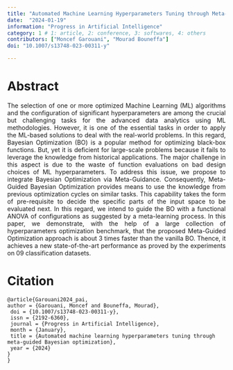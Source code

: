 ```yaml
---
title: "Automated Machine Learning Hyperparameters Tuning through Meta-Guided Bayesian Optimization"
date:  "2024-01-19"
information: "Progress in Artificial Intelligence"
category: 1 # 1: article, 2: conference, 3: softwares, 4: others
contributors: ["Moncef Garouani", "Mourad Bouneffa"]
doi: "10.1007/s13748-023-00311-y"

---
```


# Abstract
<p style='text-align: justify;'>
The selection of one or more optimized Machine Learning (ML) algorithms and the configuration of significant hyperparameters are among the crucial but challenging tasks for the advanced data analytics using ML methodologies. However, it is one of the essential tasks in order to apply the ML-based solutions to deal with the real-world problems. In this regard, Bayesian Optimization (BO) is a popular method for optimizing black-box functions. But, yet it is deficient for large-scale problems because it fails to leverage the knowledge from historical applications. The major challenge in this aspect is due to the waste of function evaluations on bad design choices of ML hyperparameters. To address this issue, we propose to integrate Bayesian Optimization via Meta-Guidance. Consequently, Meta-Guided Bayesian Optimization provides means to use the knowledge from previous optimization cycles on similar tasks. This capability takes the form of pre-requisite to decide the specific parts of the input space to be evaluated next. In this regard, we intend to guide the BO with a functional ANOVA of configurations as suggested by a meta-learning process. In this paper, we demonstrate, with the help of a large collection of hyperparameters optimization benchmark, that the proposed Meta-Guided Optimization approach is about 3 times faster than the vanilla BO. Thence, it achieves a new state-of-the-art performance as proved by the experiments on 09 classification datasets.
</p>


 
# Citation

```
@article{Garouani2024_pai,
author = {Garouani, Moncef and Bouneffa, Mourad},
 doi = {10.1007/s13748-023-00311-y},
 issn = {2192-6360},
 journal = {Progress in Artificial Intelligence},
 month = {January},
 title = {Automated machine learning hyperparameters tuning through meta-guided Bayesian optimization},
 year = {2024}
}
}
```